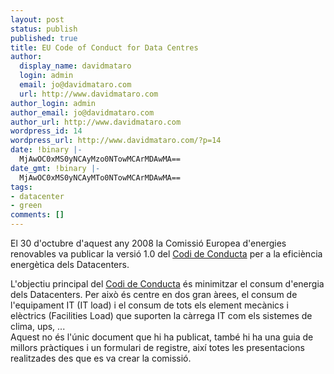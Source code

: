 ```yaml
---
layout: post
status: publish
published: true
title: EU Code of Conduct for Data Centres
author:
  display_name: davidmataro
  login: admin
  email: jo@davidmataro.com
  url: http://www.davidmataro.com
author_login: admin
author_email: jo@davidmataro.com
author_url: http://www.davidmataro.com
wordpress_id: 14
wordpress_url: http://www.davidmataro.com/?p=14
date: !binary |-
  MjAwOC0xMS0yNCAyMzo0NTowMCArMDAwMA==
date_gmt: !binary |-
  MjAwOC0xMS0yNCAyMTo0NTowMCArMDAwMA==
tags:
- datacenter
- green
comments: []
---
```

<p>El 30 d'octubre d'aquest any 2008 la Comissió Europea d'energies renovables va publicar la versió 1.0 del <a href="http://re.jrc.ec.europa.eu/energyefficiency/html/standby_initiative_data%20centers.htm">Codi de Conducta</a> per a la eficiència energètica dels Datacenters. 
<div></div>
<div>L'objectiu principal del <a href="http://re.jrc.ec.europa.eu/energyefficiency/html/standby_initiative_data%20centers.htm">Codi de Conducta</a> és minimitzar el consum d'energia dels Datacenters. Per això és centre en dos gran àrees, el consum de l'equipament IT (IT load) i el consum de tots els element mecànics i elèctrics (Facilities Load) que suporten la càrrega IT com els sistemes de clima, ups, ...</div>
<div></div>
<div>Aquest no és l'únic document que hi ha publicat, també hi ha una guia de millors pràctiques i un formulari de registre, així totes les presentacions realitzades des que es va crear la comissió.</div>
